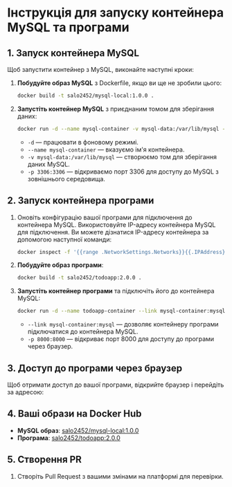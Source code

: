 # Інструкція для запуску контейнера MySQL та програми

## 1. Запуск контейнера MySQL

Щоб запустити контейнер з MySQL, виконайте наступні кроки:

1. **Побудуйте образ MySQL** з Dockerfile, якщо ви ще не зробили цього:

    ```bash
    docker build -t salo2452/mysql-local:1.0.0 .
    ```

2. **Запустіть контейнер MySQL** з приєднаним томом для зберігання даних:

    ```bash
    docker run -d --name mysql-container -v mysql-data:/var/lib/mysql -p 3306:3306 salo2452/mysql-local:1.0.0
    ```

    - `-d` — працювати в фоновому режимі.
    - `--name mysql-container` — вказуємо ім'я контейнера.
    - `-v mysql-data:/var/lib/mysql` — створюємо том для зберігання даних MySQL.
    - `-p 3306:3306` — відкриваємо порт 3306 для доступу до MySQL з зовнішнього середовища.

## 2. Запуск контейнера програми

1. Оновіть конфігурацію вашої програми для підключення до контейнера MySQL. Використовуйте IP-адресу контейнера MySQL для підключення. Ви можете дізнатися IP-адресу контейнера за допомогою наступної команди:

    ```bash
    docker inspect -f '{{range .NetworkSettings.Networks}}{{.IPAddress}}{{end}}' mysql-container
    ```

2. **Побудуйте образ програми**:

    ```bash
    docker build -t salo2452/todoapp:2.0.0 .
    ```

3. **Запустіть контейнер програми** та підключіть його до контейнера MySQL:

    ```bash
    docker run -d --name todoapp-container --link mysql-container:mysql -p 8000:8000 salo2452/todoapp:2.0.0
    ```

    - `--link mysql-container:mysql` — дозволяє контейнеру програми підключатися до контейнера MySQL.
    - `-p 8000:8000` — відкриває порт 8000 для доступу до програми через браузер.

## 3. Доступ до програми через браузер

Щоб отримати доступ до вашої програми, відкрийте браузер і перейдіть за адресою:


## 4. Ваші образи на Docker Hub

- **MySQL образ**: [salo2452/mysql-local:1.0.0](https://hub.docker.com/r/salo2452/mysql-local)
- **Програма**: [salo2452/todoapp:2.0.0](https://hub.docker.com/r/salo2452/todoapp)

## 5. Створення PR

1. Створіть Pull Request з вашими змінами на платформі для перевірки.

